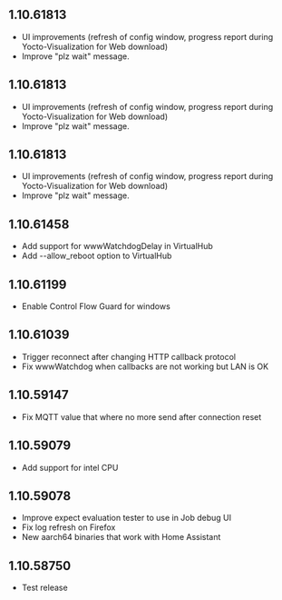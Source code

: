 ## 1.10.61813

- UI improvements (refresh of config window, progress report during Yocto-Visualization for Web download)
- Improve "plz wait" message.


## 1.10.61813

- UI improvements (refresh of config window, progress report during Yocto-Visualization for Web download)
- Improve "plz wait" message.


## 1.10.61813

- UI improvements (refresh of config window, progress report during Yocto-Visualization for Web download)
- Improve "plz wait" message.


## 1.10.61458

- Add support for wwwWatchdogDelay in VirtualHub
- Add --allow_reboot option to VirtualHub


## 1.10.61199

- Enable Control Flow Guard for windows


## 1.10.61039

- Trigger reconnect after changing HTTP callback protocol
- Fix wwwWatchdog when callbacks are not working but LAN is OK


<!-- https://developers.home-assistant.io/docs/add-ons/presentation#keeping-a-changelog -->

## 1.10.59147

- Fix MQTT value that where no more send after connection reset

## 1.10.59079

- Add support for intel CPU

## 1.10.59078

- Improve expect evaluation tester to use in Job debug UI
- Fix log refresh on Firefox
- New aarch64 binaries that work with Home Assistant

## 1.10.58750

- Test release
